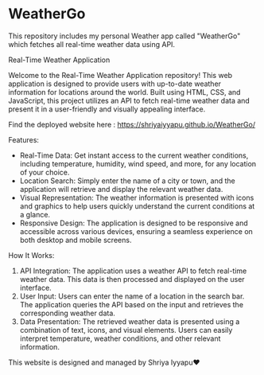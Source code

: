 # WeatherGo
This repository includes my personal Weather app called "WeatherGo" which fetches all real-time weather data using API.

Real-Time Weather Application

Welcome to the Real-Time Weather Application repository! This web application is designed to provide users with up-to-date weather information for locations around the world. Built using HTML, CSS, and JavaScript, this project utilizes an API to fetch real-time weather data and present it in a user-friendly and visually appealing interface.

Find the deployed website here : https://shriyaiyyapu.github.io/WeatherGo/

Features:

- Real-Time Data: Get instant access to the current weather conditions, including temperature, humidity, wind speed, and more, for any location of your choice.
- Location Search: Simply enter the name of a city or town, and the application will retrieve and display the relevant weather data.
- Visual Representation: The weather information is presented with icons and graphics to help users quickly understand the current conditions at a glance.
- Responsive Design: The application is designed to be responsive and accessible across various devices, ensuring a seamless experience on both desktop and mobile screens.

How It Works:

1. API Integration: The application uses a weather API to fetch real-time weather data. This data is then processed and displayed on the user interface.
2. User Input: Users can enter the name of a location in the search bar. The application queries the API based on the input and retrieves the corresponding weather data.
3. Data Presentation: The retrieved weather data is presented using a combination of text, icons, and visual elements. Users can easily interpret temperature, weather conditions, and other relevant information.


This website is designed and managed by Shriya Iyyapu❤️

